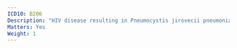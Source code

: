 ```yaml
---
ICD10: B206
Description: "HIV disease resulting in Pneumocystis jirovecii pneumonia"
Matters: Yes
Weight: 1
---
```

